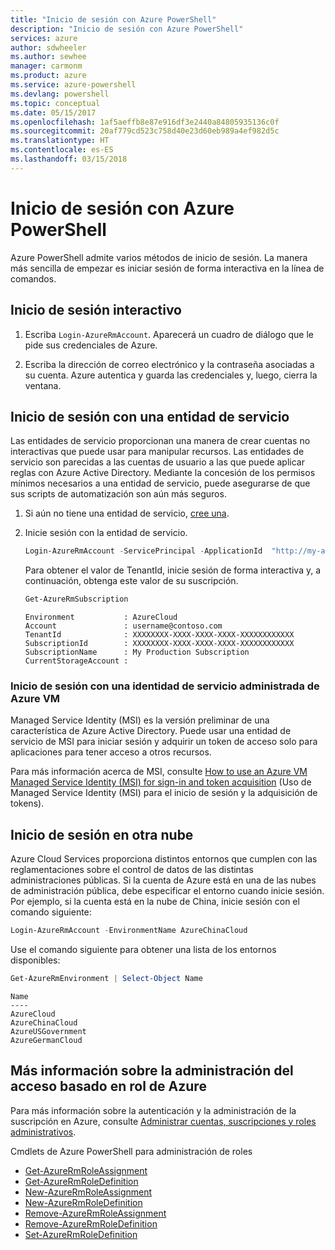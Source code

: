 ```yaml
---
title: "Inicio de sesión con Azure PowerShell"
description: "Inicio de sesión con Azure PowerShell"
services: azure
author: sdwheeler
ms.author: sewhee
manager: carmonm
ms.product: azure
ms.service: azure-powershell
ms.devlang: powershell
ms.topic: conceptual
ms.date: 05/15/2017
ms.openlocfilehash: 1af5aeffb8e87e916df3e2440a84805935136c0f
ms.sourcegitcommit: 20af779cd523c758d40e23d60eb989a4ef982d5c
ms.translationtype: HT
ms.contentlocale: es-ES
ms.lasthandoff: 03/15/2018
---
```

# <a name="log-in-with-azure-powershell"></a>Inicio de sesión con Azure PowerShell

Azure PowerShell admite varios métodos de inicio de sesión. La manera más sencilla de empezar es iniciar sesión de forma interactiva en la línea de comandos.

## <a name="interactive-log-in"></a>Inicio de sesión interactivo

1. Escriba `Login-AzureRmAccount`. Aparecerá un cuadro de diálogo que le pide sus credenciales de Azure.

2. Escriba la dirección de correo electrónico y la contraseña asociadas a su cuenta. Azure autentica y guarda las credenciales y, luego, cierra la ventana.

## <a name="log-in-with-a-service-principal"></a>Inicio de sesión con una entidad de servicio

Las entidades de servicio proporcionan una manera de crear cuentas no interactivas que puede usar para manipular recursos. Las entidades de servicio son parecidas a las cuentas de usuario a las que puede aplicar reglas con Azure Active Directory. Mediante la concesión de los permisos mínimos necesarios a una entidad de servicio, puede asegurarse de que sus scripts de automatización son aún más seguros.

1. Si aún no tiene una entidad de servicio, [cree una](create-azure-service-principal-azureps.md).

2. Inicie sesión con la entidad de servicio.

    ```powershell
    Login-AzureRmAccount -ServicePrincipal -ApplicationId  "http://my-app" -Credential $pscredential -TenantId $tenantid
    ```

    Para obtener el valor de TenantId, inicie sesión de forma interactiva y, a continuación, obtenga este valor de su suscripción.

    ```powershell
    Get-AzureRmSubscription
    ```

    ```
    Environment           : AzureCloud
    Account               : username@contoso.com
    TenantId              : XXXXXXXX-XXXX-XXXX-XXXX-XXXXXXXXXXXX
    SubscriptionId        : XXXXXXXX-XXXX-XXXX-XXXX-XXXXXXXXXXXX
    SubscriptionName      : My Production Subscription
    CurrentStorageAccount :
    ```

### <a name="log-in-using-an-azure-vm-managed-service-identity"></a>Inicio de sesión con una identidad de servicio administrada de Azure VM

Managed Service Identity (MSI) es la versión preliminar de una característica de Azure Active Directory. Puede usar una entidad de servicio de MSI para iniciar sesión y adquirir un token de acceso solo para aplicaciones para tener acceso a otros recursos.

Para más información acerca de MSI, consulte [How to use an Azure VM Managed Service Identity (MSI) for sign-in and token acquisition](/azure/active-directory/msi-how-to-get-access-token-using-msi) (Uso de Managed Service Identity (MSI) para el inicio de sesión y la adquisición de tokens).

## <a name="log-in-to-another-cloud"></a>Inicio de sesión en otra nube

Azure Cloud Services proporciona distintos entornos que cumplen con las reglamentaciones sobre el control de datos de las distintas administraciones públicas. Si la cuenta de Azure está en una de las nubes de administración pública, debe especificar el entorno cuando inicie sesión. Por ejemplo, si la cuenta está en la nube de China, inicie sesión con el comando siguiente:

```powershell
Login-AzureRmAccount -EnvironmentName AzureChinaCloud
```

Use el comando siguiente para obtener una lista de los entornos disponibles:

```powershell
Get-AzureRmEnvironment | Select-Object Name
```

```
Name
----
AzureCloud
AzureChinaCloud
AzureUSGovernment
AzureGermanCloud
```

## <a name="learn-more-about-managing-azure-role-based-access"></a>Más información sobre la administración del acceso basado en rol de Azure

Para más información sobre la autenticación y la administración de la suscripción en Azure, consulte [Administrar cuentas, suscripciones y roles administrativos](/azure/active-directory/role-based-access-control-configure).

Cmdlets de Azure PowerShell para administración de roles

* [Get-AzureRmRoleAssignment](/powershell/module/AzureRM.Resources/Get-AzureRmRoleAssignment)
* [Get-AzureRmRoleDefinition](/powershell/module/AzureRM.Resources/Get-AzureRmRoleDefinition)
* [New-AzureRmRoleAssignment](/powershell/module/AzureRM.Resources/New-AzureRmRoleAssignment)
* [New-AzureRmRoleDefinition](/powershell/module/AzureRM.Resources/New-AzureRmRoleDefinition)
* [Remove-AzureRmRoleAssignment](/powershell/module/AzureRM.Resources/Remove-AzureRmRoleAssignment)
* [Remove-AzureRmRoleDefinition](/powershell/module/AzureRM.Resources/Remove-AzureRmRoleDefinition)
* [Set-AzureRmRoleDefinition](/powershell/moduel/AzureRM.Resources/Set-AzureRmRoleDefinition)
